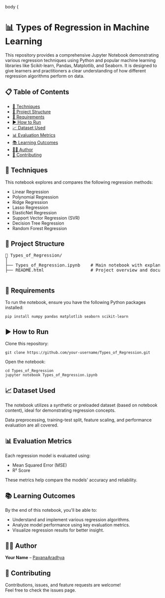 <!DOCTYPE html>
<html lang="en">
<head>
    <meta charset="UTF-8">
    <meta name="viewport" content="width=device-width, initial-scale=1.0">
    <title>Types of Regression in Machine Learning</title>
        body {
</head>

<body>
    <h1>📊 Types of Regression in Machine Learning</h1>
    <p>This repository provides a comprehensive Jupyter Notebook demonstrating various regression techniques using Python and popular machine learning libraries like Scikit-learn, Pandas, Matplotlib, and Seaborn. It is designed to give learners and practitioners a clear understanding of how different regression algorithms perform on data.</p>
    <h2>📋 Table of Contents</h2>
    <ul>
        <li><a href="#techniques">🧠 Techniques</a></li>
        <li><a href="#structure">📂 Project Structure</a></li>
        <li><a href="#requirements">🔧 Requirements</a></li>
        <li><a href="#run">▶️ How to Run</a></li>
        <li><a href="#dataset">📈 Dataset Used</a></li>
        <li><a href="#metrics">📊 Evaluation Metrics</a></li>
        <li><a href="#outcomes">📚 Learning Outcomes</a></li>
        <li><a href="#author">🧑‍💻 Author</a></li>
        <li><a href="#contributing">🌟 Contributing</a></li>
    </ul>
    <h2 id="techniques">🧠 Techniques</h2>
    <p>This notebook explores and compares the following regression methods:</p>
    <ul>
        <li>Linear Regression</li>
        <li>Polynomial Regression</li>
        <li>Ridge Regression</li>
        <li>Lasso Regression</li>
        <li>ElasticNet Regression</li>
        <li>Support Vector Regression (SVR)</li>
        <li>Decision Tree Regression</li>
        <li>Random Forest Regression</li>
    </ul>
    <h2 id="structure">📂 Project Structure</h2>
    <pre>
📁 Types_of_Regression/
│
├── Types_of_Regression.ipynb    # Main notebook with explanations and code
├── README.html                  # Project overview and documentation (this file)
    </pre>
    <h2 id="requirements">🔧 Requirements</h2>
    <p>To run the notebook, ensure you have the following Python packages installed:</p>
    <pre><code>pip install numpy pandas matplotlib seaborn scikit-learn</code></pre>
    <h2 id="run">▶️ How to Run</h2>
    <p>Clone this repository:</p>
    <pre><code>git clone https://github.com/your-username/Types_of_Regression.git</code></pre>
    <p>Open the notebook:</p>
    <pre><code>cd Types_of_Regression
jupyter notebook Types_of_Regression.ipynb</code></pre>
    <h2 id="dataset">📈 Dataset Used</h2>
    <p>The notebook utilizes a synthetic or preloaded dataset (based on notebook content), ideal for demonstrating regression concepts.</p>
    <p>Data preprocessing, training-test split, feature scaling, and performance evaluation are all covered.</p>
    <h2 id="metrics">📊 Evaluation Metrics</h2>
    <p>Each regression model is evaluated using:</p>
    <ul>
        <li>Mean Squared Error (MSE)</li>
        <li>R² Score</li>
    </ul>
    <p>These metrics help compare the models' accuracy and reliability.</p>
    <h2 id="outcomes">📚 Learning Outcomes</h2>
    <p>By the end of this notebook, you'll be able to:</p>
    <ul>
        <li>Understand and implement various regression algorithms.</li>
        <li>Analyze model performance using key evaluation metrics.</li>
        <li>Visualize regression results for better insight.</li>
    </ul>
    <h2 id="author">🧑‍💻 Author</h2>
    <p><strong>Your Name</strong> – <a href="https://github.com/PavanaAradhya" target="_blank">PavanaAradhya</a></p>
    <h2 id="contributing">🌟 Contributing</h2>
    <p>Contributions, issues, and feature requests are welcome!<br>Feel free to check the issues page.</p>

</body>
</html>
